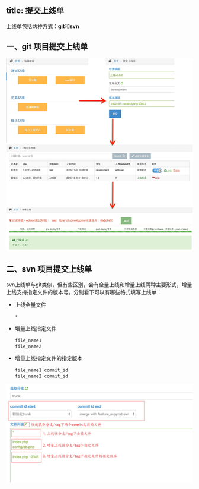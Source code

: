 title: 提交上线单
---

上线单包括两种方式：**git**和**svn**

一、git 项目提交上线单
---------------

![](./static/walle-flow.jpg?raw=true)

二、svn 项目提交上线单
---------------
svn上线单与git类似，但有些区别，会有全量上线和增量上线两种主要形式，增量上线支持指定文件的版本号。分别看下可以有哪些格式填写上线单：

- 上线全量文件

    ```
    *
    ```
- 增量上线指定文件

    ```
    file_name1
    file_name2
    ```
- 增量上线指定文件的指定版本

    ```
    file_name1 commit_id
    file_name2 commit_id
    ```

![](./static/walle-svn-submit.jpg)